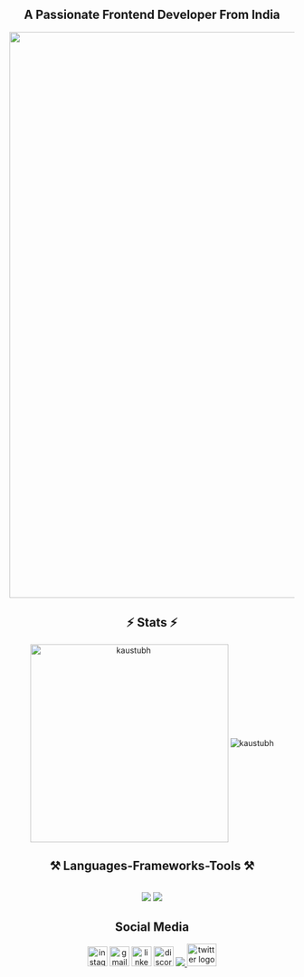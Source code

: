 <h2 align="center">A Passionate Frontend Developer From India</h2>
<img src="https://github.com/Anmol-Baranwal/Cool-GIFs-For-GitHub/assets/74038190/0c7eb6ed-663b-4ce4-bfbd-18239a38ba1b" width="1000" align="center">

###
<h2 align="center">⚡ Stats ⚡</h2>
<div align="center">
<img align="center" width="350" src="https://github-readme-stats.vercel.app/api/top-langs?username=Kaustubh-Indulkar&show_icons=true&locale=en&layout=compact" alt="kaustubh" />
<img align="center" src="https://github-readme-stats.vercel.app/api?username=Kaustubh-Indulkar&show_icons=true&locale=en" alt="kaustubh" />
</div>

###
<h2 align="center">⚒️ Languages-Frameworks-Tools ⚒️</h2>
<br/>
<div align="center">
    <img src="https://skillicons.dev/icons?i=react,bootstrap,mui,html,css,vscode,github,figma,tailwind,git,r" />
    <img src="https://skillicons.dev/icons?i=nodejs,python,javascript,typescript,express,firebase,mongodb,c,java,nextjs,mysql,flask" /><br>
</div>

###
<h2 align="center"> Social Media </h2>
<div align="center">
 <a href="https://instagram.com/kaustubh_indulkar_?igshid=OGQ5ZDc2ODk2ZA=="><img src="https://img.shields.io/static/v1?message=Instagram&logo=instagram&label=&color=E4405F&logoColor=white&labelColor=&style=for-the-badge" height="35" alt="instagram logo"  /></a>
 <a href="kaustubhindulkar98@gmail.com"><img src="https://img.shields.io/static/v1?message=Gmail&logo=gmail&label=&color=D14836&logoColor=white&labelColor=&style=for-the-badge" height="35" alt="gmail logo"  /></a>
 <a href="https://www.linkedin.com/in/kaustubh-indulkar-5aa334288?utm_source=share&utm_campaign=share_via&utm_content=profile&utm_medium=android_app"><img src="https://img.shields.io/static/v1?message=LinkedIn&logo=linkedin&label=&color=0077B5&logoColor=white&labelColor=&style=for-the-badge" height="35" alt="linkedin logo"  /></a>
    <img src="https://img.shields.io/static/v1?message=Discord&logo=discord&label=&color=7289DA&logoColor=white&labelColor=&style=for-the-badge" height="35" alt="discord logo"  />
<a href="https://salesp07.github.io" target="_blank">
     <img src="https://img.shields.io/badge/Portfolio-FF5722?style=for-the-badge&logo=todoist&logoColor=white" target="_blank" /> <!-- sqlite, safari, google-chrome are other good icon options -->
 <a href="https://x.com/Kaustubh02603?t=_ESYtC9Apem2m8hgwz9UPQ&s=08"> <img src="https://raw.githubusercontent.com/maurodesouza/profile-readme-generator/master/src/assets/icons/social/twitter/default.svg" width="52" height="40" alt="twitter logo"  /></a>
  </a>    
</div>

###


